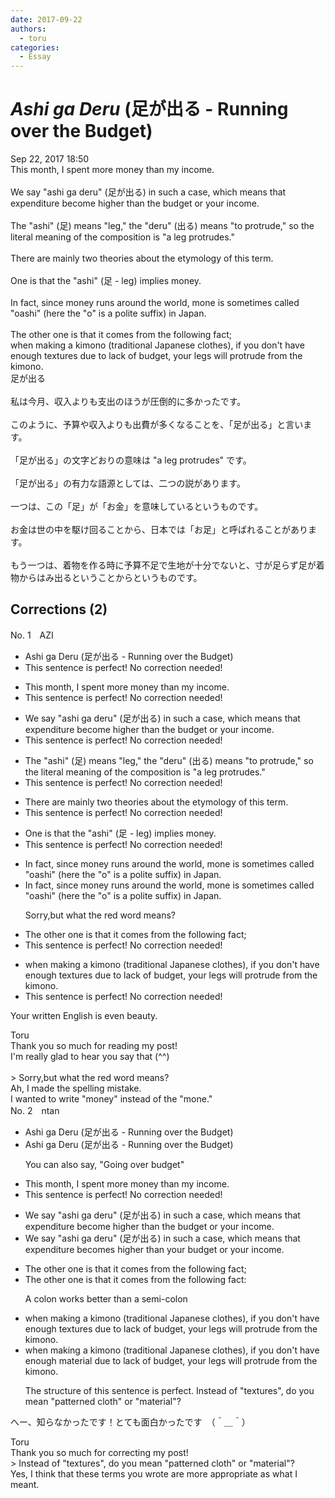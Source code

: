 ```yaml
---
date: 2017-09-22
authors:
  - toru
categories:
  - Essay
---
```


<h1 id="subject_show"><strong><em>Ashi ga Deru</strong></em> (足が出る - Running over the Budget)</h1>
<div class="date">Sep 22, 2017 18:50</div>
<div id="post"><div id="body_show_ori">
This month, I spent more money than my income.<br/><br/>We say "ashi ga deru" (足が出る) in such a case, which means that expenditure become higher than the budget or your income.<br/><br/>The "ashi" (足) means "leg," the "deru" (出る) means "to protrude," so the literal meaning of the composition is "a leg protrudes."<br/><br/>There are mainly two theories about the etymology of this term.<br/><br/>One is that the "ashi" (足 - leg) implies money.<br/><br/>In fact, since money runs around the world, mone is sometimes called "oashi" (here the "o" is a polite suffix) in Japan.<br/><br/>The other one is that it comes from the following fact;<br/>when making a kimono (traditional Japanese clothes), if you don't have enough textures due to lack of budget, your legs will protrude from the kimono.
</div></div>

<!-- more -->

<div id="post_ja"><div id="body_show_mo">
足が出る<br/><br/>私は今月、収入よりも支出のほうが圧倒的に多かったです。<br/><br/>このように、予算や収入よりも出費が多くなることを、「足が出る」と言います。<br/><br/>「足が出る」の文字どおりの意味は "a leg protrudes" です。<br/><br/>「足が出る」の有力な語源としては、二つの説があります。<br/><br/>一つは、この「足」が「お金」を意味しているというものです。<br/><br/>お金は世の中を駆け回ることから、日本では「お足」と呼ばれることがあります。<br/><br/>もう一つは、着物を作る時に予算不足で生地が十分でないと、寸が足らず足が着物からはみ出るということからというものです。
</div></div>

## Corrections (2)
<div id="block"><div class="first_name"> No. 1　<span class="just_name">AZI</span></div><div id="block2">
<ul class="correction_field">
<li class="incorrect">Ashi ga Deru (足が出る - Running over the Budget)</li>
<li class="corrected perfect">This sentence is perfect! No correction needed!</li>
</ul>
<ul class="correction_field">
<li class="incorrect">This month, I spent more money than my income.</li>
<li class="corrected perfect">This sentence is perfect! No correction needed!</li>
</ul>
<ul class="correction_field">
<li class="incorrect">We say "ashi ga deru" (足が出る) in such a case, which means that expenditure become higher than the budget or your income.</li>
<li class="corrected perfect">This sentence is perfect! No correction needed!</li>
</ul>
<ul class="correction_field">
<li class="incorrect">The "ashi" (足) means "leg," the "deru" (出る) means "to protrude," so the literal meaning of the composition is "a leg protrudes."</li>
<li class="corrected perfect">This sentence is perfect! No correction needed!</li>
</ul>
<ul class="correction_field">
<li class="incorrect">There are mainly two theories about the etymology of this term.</li>
<li class="corrected perfect">This sentence is perfect! No correction needed!</li>
</ul>
<ul class="correction_field">
<li class="incorrect">One is that the "ashi" (足 - leg) implies money.</li>
<li class="corrected perfect">This sentence is perfect! No correction needed!</li>
</ul>
<ul class="correction_field">
<li class="incorrect">In fact, since money runs around the world, mone is sometimes called "oashi" (here the "o" is a polite suffix) in Japan.</li>
<li class="corrected correct">
In fact, since money runs around the world,<span class="f_red"> mone</span> is sometimes called "oashi" (here the "o" is a polite suffix) in Japan.
<p class="correction_comment">Sorry,but what the red word means?</p>
</li>
</ul>
<ul class="correction_field">
<li class="incorrect">The other one is that it comes from the following fact;</li>
<li class="corrected perfect">This sentence is perfect! No correction needed!</li>
</ul>
<ul class="correction_field">
<li class="incorrect">when making a kimono (traditional Japanese clothes), if you don't have enough textures due to lack of budget, your legs will protrude from the kimono.</li>
<li class="corrected perfect">This sentence is perfect! No correction needed!</li>
</ul>
<p class="comment_small">
 Your written English is even beauty.
</p>

</div><div class="name"><span class="just_name">Toru</span><br>
Thank you so much for reading my post!<br/>I'm really glad to hear you say that (^^)<br/><br/>&gt; Sorry,but what the red word means?<br/>Ah, I made the spelling mistake.<br/>I wanted to write "money" instead of the "mone."
</div>
</div>
<div id="block"><div class="first_name"> No. 2　<span class="just_name">ntan</span></div><div id="block2">
<ul class="correction_field">
<li class="incorrect">Ashi ga Deru (足が出る - Running over the Budget)</li>
<li class="corrected correct">
Ashi ga Deru (足が出る - Running over <span class="sline">the</span> Budget)
<p class="correction_comment">You can also say, "Going over budget"</p>
</li>
</ul>
<ul class="correction_field">
<li class="incorrect">This month, I spent more money than my income.</li>
<li class="corrected perfect">This sentence is perfect! No correction needed!</li>
</ul>
<ul class="correction_field">
<li class="incorrect">We say "ashi ga deru" (足が出る) in such a case, which means that expenditure become higher than the budget or your income.</li>
<li class="corrected correct">
We say "ashi ga deru" (足が出る) in such a case, which means that expenditure become<span class="f_blue">s</span> higher than <span class="f_blue">your</span> budget or <span class="sline">your</span> income.
</li>
</ul>
<ul class="correction_field">
<li class="incorrect">The other one is that it comes from the following fact;</li>
<li class="corrected correct">
The other one is that it comes from the following fact<span class="f_blue">:</span>
<p class="correction_comment">A colon works better than a semi-colon</p>
</li>
</ul>
<ul class="correction_field">
<li class="incorrect">when making a kimono (traditional Japanese clothes), if you don't have enough textures due to lack of budget, your legs will protrude from the kimono.</li>
<li class="corrected correct">
when making a kimono (traditional Japanese clothes), if you don't have enough <span class="f_blue">material </span>due to lack of budget, your legs will protrude from the kimono.
<p class="correction_comment">The structure of this sentence is perfect. Instead of "textures", do you mean "patterned cloth" or "material"?</p>
</li>
</ul>
<p class="comment_small">
 へー、知らなかったです！とても面白かったです　（＾＿＾）
</p>

</div><div class="name"><span class="just_name">Toru</span><br>
Thank you so much for correcting my post!<br/>&gt; Instead of "textures", do you mean "patterned cloth" or "material"?<br/>Yes, I think that these terms you wrote are more appropriate as what I meant.
</div>
</div>
